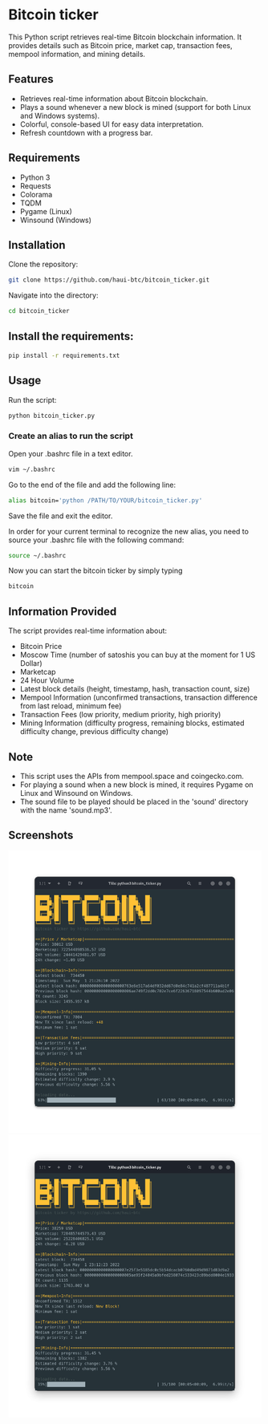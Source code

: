 # Bitcoin ticker

This Python script retrieves real-time Bitcoin blockchain information. It provides details such as Bitcoin price, market cap, transaction fees, mempool information, and mining details.

## Features

- Retrieves real-time information about Bitcoin blockchain.
- Plays a sound whenever a new block is mined (support for both Linux and Windows systems).
- Colorful, console-based UI for easy data interpretation.
- Refresh countdown with a progress bar.

## Requirements

- Python 3
- Requests
- Colorama
- TQDM
- Pygame (Linux)
- Winsound (Windows)

## Installation

Clone the repository:

```bash
git clone https://github.com/haui-btc/bitcoin_ticker.git
```

Navigate into the directory:

```bash
cd bitcoin_ticker
```

## Install the requirements:

```bash
pip install -r requirements.txt
```

## Usage

Run the script:

```bash
python bitcoin_ticker.py
```

### Create an alias to run the script

Open your .bashrc file in a text editor.

```bash
vim ~/.bashrc
```

Go to the end of the file and add the following line:

```bash
alias bitcoin='python /PATH/TO/YOUR/bitcoin_ticker.py'
```

Save the file and exit the editor.

In order for your current terminal to recognize the new alias, you need to source your .bashrc file with the following command:

```bash
source ~/.bashrc
```

Now you can start the bitcoin ticker by simply typing

```bash
bitcoin
```

## Information Provided

The script provides real-time information about:

- Bitcoin Price
- Moscow Time (number of satoshis you can buy at the moment for 1 US Dollar)
- Marketcap
- 24 Hour Volume
- Latest block details (height, timestamp, hash, transaction count, size)
- Mempool Information (unconfirmed transactions, transaction difference from last reload, minimum fee)
- Transaction Fees (low priority, medium priority, high priority)
- Mining Information (difficulty progress, remaining blocks, estimated difficulty change, previous difficulty change)

## Note

- This script uses the APIs from mempool.space and coingecko.com.
- For playing a sound when a new block is mined, it requires Pygame on Linux and Winsound on Windows.
- The sound file to be played should be placed in the 'sound' directory with the name 'sound.mp3'.

## Screenshots

![App Screenshot](https://github.com/haui-btc/bitcoin_ticker/blob/main/screenshots/main.png?raw=true)
![App Screenshot](https://github.com/haui-btc/bitcoin_ticker/blob/main/screenshots/new_block.png?raw=true)
